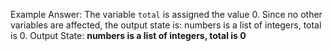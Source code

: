 Example Answer:
The variable `total` is assigned the value 0. Since no other variables are affected, the output state is: numbers is a list of integers, total is 0.
Output State: **numbers is a list of integers, total is 0**